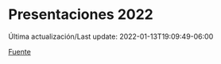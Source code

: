 # Presentaciones 2022

Última actualización/Last update: 2022-01-13T19:09:49-06:00

 [Fuente](https://www.gob.mx/salud/documentos/presentaciones-2022)

